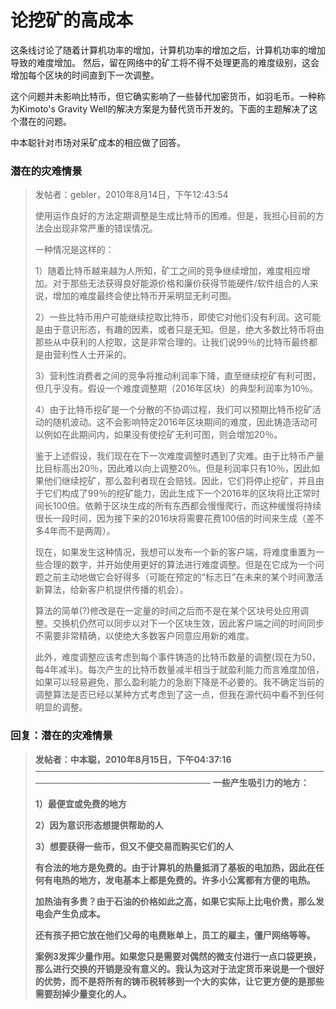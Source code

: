 # 论挖矿的高成本

这条线讨论了随着计算机功率的增加，计算机功率的增加之后，计算机功率的增加导致的难度增加。 然后，留在网络中的矿工将不得不处理更高的难度级别，这会增加每个区块的时间直到下一次调整。

这个问题并未影响比特币，但它确实影响了一些替代加密货币，如羽毛币。一种称为Kimoto's Gravity Well的解决方案是为替代货币开发的。下面的主题解决了这个潜在的问题。

中本聪针对市场对采矿成本的相应做了回答。


### 潜在的灾难情景

> 发帖者：gebler，2010年8月14日，下午12:43:54
>
> 使用运作良好的方法定期调整是生成比特币的困难。但是，我担心目前的方法会出现非常严重的错误情况。
>
> 一种情况是这样的：
>
> 1）随着比特币越来越为人所知，矿工之间的竞争继续增加，难度相应增加。对于那些无法获得良好能源价格和廉价获得节能硬件/软件组合的人来说，增加的难度最终会使比特币开采明显无利可图。
>
> 2）一些比特币用户可能继续挖取比特币，即使它对他们没有利润。这可能是由于意识形态，有趣的因素，或者只是无知。但是，绝大多数比特币将由那些从中获利的人挖取，这是非常合理的。让我们说99％的比特币最终都是由营利性人士开采的。
>
> 3）营利性消费者之间的竞争将推动利润率下降，直至继续挖矿有利可图，但几乎没有。假设一个难度调整期（2016年区块）的典型利润率为10％。
>
> 4）由于比特币挖矿是一个分散的不协调过程，我们可以预期比特币挖矿活动的随机波动。这不会影响特定2016年区块期间的难度，因此铸造活动可以例如在此期间内，如果没有使挖矿无利可图，则会增加20％。
>
> 鉴于上述假设，我们现在在下一次难度调整时遇到了灾难。由于比特币产量比目标高出20％，因此难以向上调整20％。但是利润率只有10％，因此如果他们继续挖矿，那么盈利者现在会赔钱。因此，它们将停止挖矿，并且由于它们构成了99％的挖矿能力，因此生成下一个2016年的区块将比正常时间长100倍。依赖于区块生成的所有东西都会慢慢爬行，而这种缓慢将持续很长一段时间，因为接下来的2016块将需要花费100倍的时间来生成（差不多4年而不是两周）。
>
> 现在，如果发生这种情况，我想可以发布一个新的客户端，将难度重置为一些合理的数字，并开始使用更好的算法进行难度调整。但是在它成为一个问题之前主动地做它会好得多（可能在预定的“标志日”在未来的某个时间激活新算法，给新客户机提供传播的机会）。
>
> 算法的简单(?)修改是在一定量的时间之后而不是在某个区块号处应用调整。交换机仍然可以同步以对下一个区块生效，因此客户端之间的时间同步不需要非常精确，以使绝大多数客户同意应用新的难度。
>
> 此外，难度调整应该考虑到每个事件铸造的比特币数量的调整(现在为50，每4年减半)。每次产生的比特币数量减半相当于就盈利能力而言难度加倍，如果可以轻易避免，那么盈利能力的急剧下降是不必要的。我不确定当前的调整算法是否已经以某种方式考虑到了这一点，但我在源代码中看不到任何明显的调整。

### 回复：潜在的灾难情景

> **发帖者：中本聪，2010年8月15日，下午04:37:16**
> —————————————————————————————————————————————————————
> **一些产生吸引力的地方：**
>
> **1）最便宜或免费的地方**
>
> **2）因为意识形态想提供帮助的人**
>
> **3）想要获得一些币，但又不便交易而购买它们的人**
>
> **有合法的地方是免费的。由于计算机的热量抵消了基板的电加热，因此在任何有电热的地方，发电基本上都是免费的。许多小公寓都有方便的电热。**
>
> **加热油有多贵？由于石油的价格如此之高，如果它实际上比电价贵，那么发电会产生负成本。**
>
> **还有孩子把它放在他们父母的电费账单上，员工的雇主，僵尸网络等等。**
>
> **案例3发挥少量作用。如果您只是需要对偶然的微支付进行一点口袋更换，那么进行交换的开销是没有意义的。我认为这对于法定货币来说是一个很好的优势，而不是将所有的铸币税转移到一个大的实体，让它更方便的是那些需要刮掉少量变化的人。**






